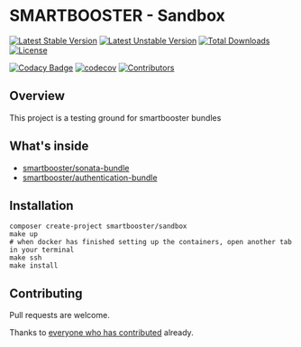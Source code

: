 # SMARTBOOSTER - Sandbox

[![Latest Stable Version](https://poser.pugx.org/smartbooster/sandbox/v/stable)](https://packagist.org/packages/smartbooster/sandbox)
[![Latest Unstable Version](https://poser.pugx.org/smartbooster/sandbox/v/unstable)](https://packagist.org/packages/smartbooster/sandbox)
[![Total Downloads](https://poser.pugx.org/smartbooster/sandbox/downloads)](https://packagist.org/packages/smartbooster/sandbox)
[![License](https://poser.pugx.org/smartbooster/sandbox/license)](https://packagist.org/packages/smartbooster/sandbox)

[![Codacy Badge](https://app.codacy.com/project/badge/Grade/40add41672bf46e38cb67d6a7dd3541d)](https://www.codacy.com/gh/smartbooster/sandbox/dashboard?utm_source=github.com&amp;utm_medium=referral&amp;utm_content=smartbooster/sandbox&amp;utm_campaign=Badge_Grade)
[![codecov](https://codecov.io/gh/smartbooster/sandbox/branch/master/graph/badge.svg?token=L5NBMD8BBF)](https://codecov.io/gh/smartbooster/sandbox)
[![Contributors](https://img.shields.io/github/contributors/smartbooster/sandbox?style=flat-square)](https://github.com/smartbooster/sandbox/graphs/contributors)

## Overview

This project is a testing ground for smartbooster bundles

## What's inside

- [smartbooster/sonata-bundle](https://github.com/smartbooster/sonata-bundle)
- [smartbooster/authentication-bundle](https://github.com/smartbooster/authentication-bundle)

## Installation

    composer create-project smartbooster/sandbox
    make up
    # when docker has finished setting up the containers, open another tab in your terminal
    make ssh
    make install


## Contributing

Pull requests are welcome.

Thanks to [everyone who has contributed](https://github.com/smartbooster/sandbox/contributors) already.
